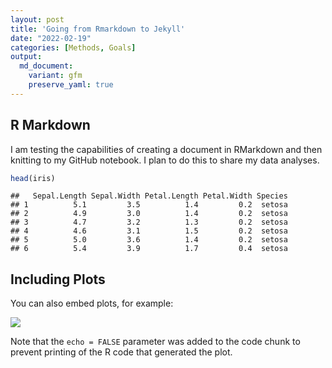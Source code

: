 ```yaml
---
layout: post
title: 'Going from Rmarkdown to Jekyll'
date: "2022-02-19"
categories: [Methods, Goals]
output:
  md_document:
    variant: gfm
    preserve_yaml: true
---
```


## R Markdown

I am testing the capabilities of creating a document in RMarkdown and
then knitting to my GitHub notebook. I plan to do this to share my data
analyses.

``` r
head(iris)
```

    ##   Sepal.Length Sepal.Width Petal.Length Petal.Width Species
    ## 1          5.1         3.5          1.4         0.2  setosa
    ## 2          4.9         3.0          1.4         0.2  setosa
    ## 3          4.7         3.2          1.3         0.2  setosa
    ## 4          4.6         3.1          1.5         0.2  setosa
    ## 5          5.0         3.6          1.4         0.2  setosa
    ## 6          5.4         3.9          1.7         0.4  setosa

## Including Plots

You can also embed plots, for example:

![](/notebook/images/pressure-1.png)<!-- -->

Note that the `echo = FALSE` parameter was added to the code chunk to
prevent printing of the R code that generated the plot.
